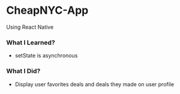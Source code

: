 # CheapNYC-App

Using React Native

### What I Learned?
- setState is asynchronous

### What I Did?

- Display user favorites deals and deals they made on user profile